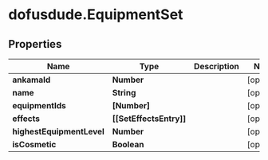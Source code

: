 # dofusdude.EquipmentSet

## Properties

Name | Type | Description | Notes
------------ | ------------- | ------------- | -------------
**ankamaId** | **Number** |  | [optional] 
**name** | **String** |  | [optional] 
**equipmentIds** | **[Number]** |  | [optional] 
**effects** | **[[SetEffectsEntry]]** |  | [optional] 
**highestEquipmentLevel** | **Number** |  | [optional] 
**isCosmetic** | **Boolean** |  | [optional] 


